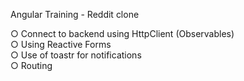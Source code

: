 
Angular Training - Reddit clone 

○ Connect to backend using HttpClient (Observables)
<br>
○ Using Reactive Forms
<br>
○ Use of toastr for notifications
<br>
○ Routing

